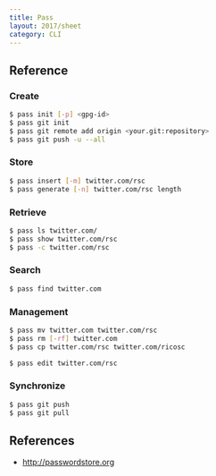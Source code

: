 ```yaml
---
title: Pass
layout: 2017/sheet
category: CLI
---
```


Reference
---------

### Create

``` bash
$ pass init [-p] <gpg-id>
$ pass git init
$ pass git remote add origin <your.git:repository>
$ pass git push -u --all
```

### Store

``` bash
$ pass insert [-m] twitter.com/rsc
$ pass generate [-n] twitter.com/rsc length
```

### Retrieve

``` bash
$ pass ls twitter.com/
$ pass show twitter.com/rsc
$ pass -c twitter.com/rsc
```

### Search

``` bash
$ pass find twitter.com
```

### Management

``` bash
$ pass mv twitter.com twitter.com/rsc
$ pass rm [-rf] twitter.com
$ pass cp twitter.com/rsc twitter.com/ricosc
```

``` bash
$ pass edit twitter.com/rsc
```

### Synchronize

``` bash
$ pass git push
$ pass git pull
```

## References

* <http://passwordstore.org>
